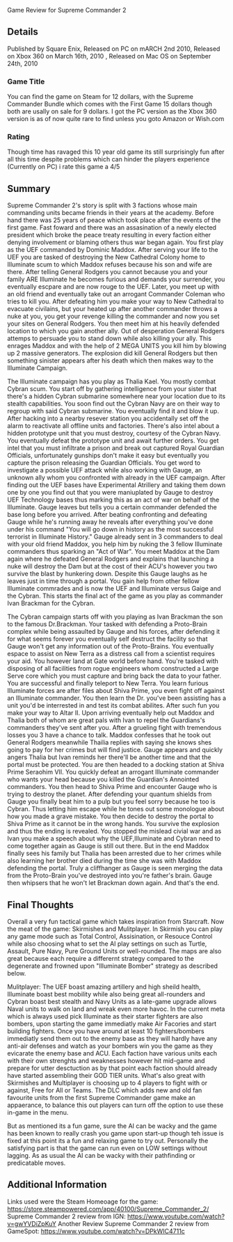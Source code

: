 Game Review for Supreme Commander 2

## Details
Published by Square Enix, Released on PC on mARCH 2nd 2010, Released on Xbox 360 on March 16th, 2010 , Released on Mac OS on September 24th, 2010
### Game Title

You can find the game on Steam for 12 dollars, with the Supreme Commander Bundle which comes with the First Game 15 dollars though both are usally on sale for 9 dollars. I got the PC version as the Xbox 360 version is as of now quite rare to find unless you goto Amazon or Wish.com

### Rating

Though time has ravaged this 10 year old game its still surprisingly fun after all this time despite problems which can hinder the players experience (Currently on PC) i rate this game a 4/5 

## Summary

Supreme Commander 2's story is split with 3 factions whose main commanding units became friends in their years at the academy. Before hand there was 25 years of peace which took place after the events of the first game. Fast foward and there was an assasination of a newly elected president which broke the peace treaty resulting in every faction either denying involvement or blaming others thus war began again. You first play as the UEF commanded by Dominic Maddox. After serving your life to the UEF you are tasked of destroying the New Cathedral Colony home to Illuminate scum to which Maddox refuses because his son and wife are there. After telling General Rodgers you cannot because you and your family ARE Illuminate he becomes furious and demands your surrender, you eventually escpare and are now rouge to the UEF. Later, you meet up with an old friend and eventually take out an arrogant Commander Coleman who tries to kill you. After defeating him you make your way to New Cathedral to evacuate civilains, but your heated up after another commander throws a nuke at you, you get your revenge killing the commander and now you set your sites on General Rodgers. You then meet him at his heavily defended location to which you gain another ally. Out of desperation General Rodgers attemps to persuade you to stand down while also killing your ally. This enrages Maddox and with the help of 2 MEGA UNITS you kill him by blowing up 2 massive generators. The explosion did kill General Rodgers but then something sinister appears after his death which then makes way to the Illuminate Campaign.

The Illuminate campaign has you play as Thalia Kael. You mostly combat Cybran scum. You start off by gathering intelligence from your sister that there's a hidden Cybran submarine somewhere near your location due to its stealth capabilities. You soon find out the Cybran Navy are on their way to regroup with said Cybran submarine. You eventually find it and blow it up. After hacking into a nearby resever station you accidentally set off the alarm to reactivate all offline units and factories. There's also intel about a hidden prototype unit that you must destroy, courtesy of the Cybran Navy. You eventually defeat the prototype unit and await further orders. You get intel that you must infiltrate a prison and break out captured Royal Guardian Officials, unfortunately gunships don't make it easy but eventually you capture the prison releasing the Guardian Officials. You get word to investigate a possible UEF attack while also working with Gauge, an unknown ally whom you confronted with already in the UEF campaign. After finding out the UEF bases have Experimental Atrillery and taking them down one by one you find out that you were maniuplated by Gauge to destroy UEF Technology bases thus marking this as an act of war on behalf of the Illuminate. Gauge leaves but tells you a certain commander defended the base long before you arrived. After beating confronting and defeating Gauge while he's running away he reveals after everything you've done under his command "You will go down in history as the most successful terrorist in Illuminate History." Gauge already sent in 3 commanders to deal with your old friend Maddox, you help him by nuking the 3 fellow Illuminate commanders thus sparking an "Act of War". You meet Maddox at the Dam again where he defeated General Rodgers and explains that launching a nuke will destroy the Dam but at the cost of their ACU's however you two survive the blast by hunkering down. Despite this Gauge laughs as he leaves just in time through a portal. You gain help from other fellow Illuminate commrades and is now the UEF and Illuminate versus Gaige and the Cybran. This starts the final act of the game as you play as commander Ivan Brackman for the Cybran.

The Cybran campaign starts off with you playing as Ivan Brackman the son to the famous Dr.Brackman. Your tasked with defending a Proto-Brain complex while being assaulted by Gauge and his forces, after defending it for what seems forever you eventually self destruct the facility so that Gauge won't get any information out of the Proto-Brains. You eventually espace to assist on New Terra as a distress call from a scientist requires your aid. You however land at Gate world before hand. You're tasked with disposing of all facilities from rogue engineers whom constructed a Large Serve core which you must capture and bring back the data to your father. You are successful and finally teleport to New Terra. You learn furious Illuminate forces are after files about Shiva Prime, you even fight off against an Illuminate commander. You then learn the Dr. you've been assisting has a unit you'd be interrested in and test its combat abilites. After such fun you make your way to Altar II. Upon arriving eventually help out Maddox and Thalia both of whom are great pals with Ivan to repel the Guardians's commanders they've sent after you. After a grueling fight with tremendous losses you 3 have a chance to talk. Maddox confesses that he took out General Rodgers meanwhile Thailia replies with saying she knows shes going to pay for her crimes but will find justice. Gauge appears and quickly angers Thalia but Ivan reminds her there'll be another time and that the portal must be protected. You are then headed to a docking station at Shiva Prime Seraohim VII. You quickly defeat an arrogant Illuminate commander who wants your head because you killed the Guardian's Annointed commanders. You then head to Shiva Prime and encounter Gauge who is trying to destroy the planet. After defending your quantum shields from Gauge you finally beat him to a pulp but you feel sorry because he too is Cybran. Thus letting him escape while he tones out some monologue about how you made a grave mistake. You then decide to destroy the portal to Shiva Prime as it cannot be in the wrong hands. You survive the explosion and thus the ending is revealed. You stopped the mislead civial war and as Ivan you make a speech about why the UEF,Illuminate and Cybran need to come together again as Gauge is still out there. But in the end Maddox finally sees his family but Thalia has been arrested due to her crimes while also learning her brother died during the time she was with Maddox defending the portal. Truly a cliffhanger as Gauge is seen merging the data from the Proto-Brain you've destroyed into you're father's brain. Gauge then whipsers that he won't let Brackman down again. And that's the end. 


## Final Thoughts
Overall a very fun tactical game which takes inspiration from Starcraft. Now the meat of the game: Skirmishes and Mulitplayer. In Skirmish you can play any game mode such as Total Control, Assisination, or Resouce Control while also choosing what to set the AI play settings on such as Turtle, Assault, Pure Navy, Pure Ground Units or well-rounded. The maps are also great because each require a differernt strategy compared to the degenerate and frowned upon "Illuminate Bomber" strategy as described below. 

Mulitplayer: The UEF boast amazing artillery and high sheild health, Illuminate boast best mobility while also being great all-rounders and Cybran boast best stealth and Navy Units as a late-game upgrade allows Naval units to walk on land and wreak even more havoc. In the current meta which is always used pick Illuminate as their starter fighters are also bombers, upon starting the game immediatly make Air Facories and start building fighters. Once you have around at least 10 fighters/bombers immediatly send them out to the enemy base as they will hardly have any anti-air defenses and watch as your bombers win you the game as they evicarate the enemy base and ACU. Each faction have various units each with their own strenghts and weaknesses however hit mid-game and prepare for utter desctuction as by that point each faction should already have started assembling their GOD TIER units. What's also great with Skirmishes and Multiplayer is choosing up to 4 players to fight with or against, Free for All or Teams. The DLC which adds new and old fan favourite units from the first Supreme Commander game make an appaerance, to balance this out players can turn off the option to use these in-game in the menu.

But as mentioned its a fun game, sure the AI can be wacky and the game has been known to really crash you game upon start-up though teh issue is fixed at this point its a fun and relaxing game to try out. Personally the satisfying part is that the game can run even on LOW settings without lagging. As as usual the AI can be wacky with their pathfinding or predicatable moves.  



## Additional Information

Links used were the Steam Homeoage for the game: https://store.steampowered.com/app/40100/Supreme_Commander_2/
Supreme Commander 2 review from IGN: https://www.youtube.com/watch?v=gwYVDiZpKuY
Another Review Supreme Commander 2 review from GameSpot: https://www.youtube.com/watch?v=DPkWIC4711c
